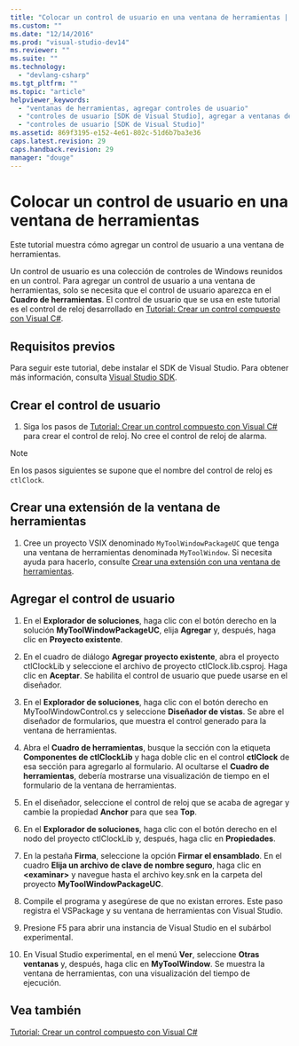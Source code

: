 ```yaml
---
title: "Colocar un control de usuario en una ventana de herramientas | Microsoft Docs"
ms.custom: ""
ms.date: "12/14/2016"
ms.prod: "visual-studio-dev14"
ms.reviewer: ""
ms.suite: ""
ms.technology: 
  - "devlang-csharp"
ms.tgt_pltfrm: ""
ms.topic: "article"
helpviewer_keywords: 
  - "ventanas de herramientas, agregar controles de usuario"
  - "controles de usuario [SDK de Visual Studio], agregar a ventanas de herramientas"
  - "controles de usuario [SDK de Visual Studio]"
ms.assetid: 869f3195-e152-4e61-802c-51d6b7ba3e36
caps.latest.revision: 29
caps.handback.revision: 29
manager: "douge"
---
```

# Colocar un control de usuario en una ventana de herramientas
Este tutorial muestra cómo agregar un control de usuario a una ventana de herramientas.  
  
 Un control de usuario es una colección de controles de Windows reunidos en un control. Para agregar un control de usuario a una ventana de herramientas, solo se necesita que el control de usuario aparezca en el **Cuadro de herramientas**. El control de usuario que se usa en este tutorial es el control de reloj desarrollado en [Tutorial: Crear un control compuesto con Visual C\#](../Topic/Walkthrough:%20Authoring%20a%20Composite%20Control%20with%20Visual%20C%23.md).  
  
## Requisitos previos  
 Para seguir este tutorial, debe instalar el SDK de Visual Studio. Para obtener más información, consulta [Visual Studio SDK](../extensibility/visual-studio-sdk.md).  
  
## Crear el control de usuario  
  
1.  Siga los pasos de [Tutorial: Crear un control compuesto con Visual C\#](../Topic/Walkthrough:%20Authoring%20a%20Composite%20Control%20with%20Visual%20C%23.md) para crear el control de reloj. No cree el control de reloj de alarma.  
  
> [!NOTE]
>  En los pasos siguientes se supone que el nombre del control de reloj es `ctlClock`.  
  
## Crear una extensión de la ventana de herramientas  
  
1.  Cree un proyecto VSIX denominado `MyToolWindowPackageUC` que tenga una ventana de herramientas denominada `MyToolWindow`. Si necesita ayuda para hacerlo, consulte [Crear una extensión con una ventana de herramientas](../extensibility/creating-an-extension-with-a-tool-window.md).  
  
## Agregar el control de usuario  
  
1.  En el **Explorador de soluciones**, haga clic con el botón derecho en la solución **MyToolWindowPackageUC**, elija **Agregar** y, después, haga clic en **Proyecto existente**.  
  
2.  En el cuadro de diálogo **Agregar proyecto existente**, abra el proyecto ctlClockLib y seleccione el archivo de proyecto ctlClock.lib.csproj. Haga clic en **Aceptar**. Se habilita el control de usuario que puede usarse en el diseñador.  
  
3.  En el **Explorador de soluciones**, haga clic con el botón derecho en MyToolWindowControl.cs y seleccione **Diseñador de vistas**. Se abre el diseñador de formularios, que muestra el control generado para la ventana de herramientas.  
  
4.  Abra el **Cuadro de herramientas**, busque la sección con la etiqueta **Componentes de ctlClockLib** y haga doble clic en el control **ctlClock** de esa sección para agregarlo al formulario. Al ocultarse el **Cuadro de herramientas**, debería mostrarse una visualización de tiempo en el formulario de la ventana de herramientas.  
  
5.  En el diseñador, seleccione el control de reloj que se acaba de agregar y cambie la propiedad **Anchor** para que sea **Top**.  
  
6.  En el **Explorador de soluciones**, haga clic con el botón derecho en el nodo del proyecto ctlClockLib y, después, haga clic en **Propiedades**.  
  
7.  En la pestaña **Firma**, seleccione la opción **Firmar el ensamblado**. En el cuadro **Elija un archivo de clave de nombre seguro**, haga clic en **\<examinar\>** y navegue hasta el archivo key.snk en la carpeta del proyecto **MyToolWindowPackageUC**.  
  
8.  Compile el programa y asegúrese de que no existan errores. Este paso registra el VSPackage y su ventana de herramientas con Visual Studio.  
  
9. Presione F5 para abrir una instancia de Visual Studio en el subárbol experimental.  
  
10. En Visual Studio experimental, en el menú **Ver**, seleccione **Otras ventanas** y, después, haga clic en **MyToolWindow**. Se muestra la ventana de herramientas, con una visualización del tiempo de ejecución.  
  
## Vea también  
 [Tutorial: Crear un control compuesto con Visual C\#](../Topic/Walkthrough:%20Authoring%20a%20Composite%20Control%20with%20Visual%20C%23.md)